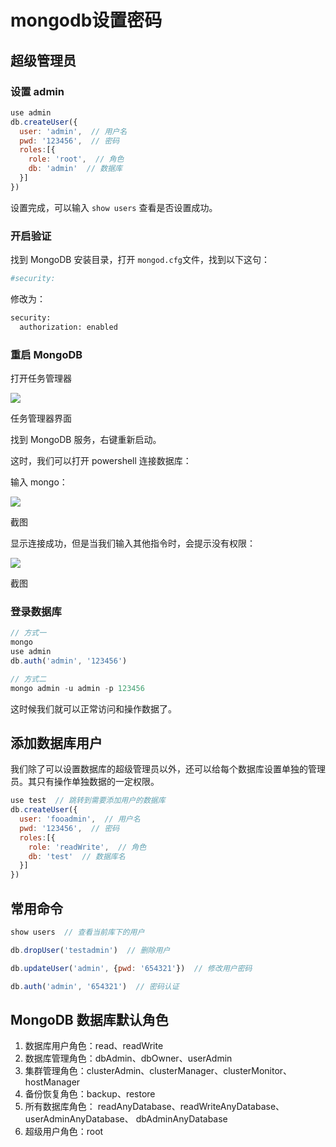 # mongodb设置密码

## 超级管理员

### 设置 admin

```javascript
use admin  
db.createUser({
  user: 'admin',  // 用户名
  pwd: '123456',  // 密码
  roles:[{
    role: 'root',  // 角色
    db: 'admin'  // 数据库
  }]
})
```

设置完成，可以输入 `show users` 查看是否设置成功。

### 开启验证

找到 MongoDB 安装目录，打开 `mongod.cfg`文件，找到以下这句：

```python
#security:
```

修改为：

```python
security:
  authorization: enabled
```

### 重启 MongoDB

打开任务管理器

![](https://upload-images.jianshu.io/upload_images/1128764-564fe60c63ce951b.jpg?imageMogr2/auto-orient/strip%7CimageView2/2/w/788/format/webp#crop=0&crop=0&crop=1&crop=1&id=LnrTq&originHeight=600&originWidth=788&originalType=binary&ratio=1&rotation=0&showTitle=false&status=done&style=none&title=)

任务管理器界面

找到 MongoDB 服务，右键重新启动。

这时，我们可以打开 powershell 连接数据库：

输入 mongo：

![](https://upload-images.jianshu.io/upload_images/1128764-08b60c7bdc8e9010.jpg?imageMogr2/auto-orient/strip%7CimageView2/2/w/657/format/webp#crop=0&crop=0&crop=1&crop=1&id=TACUi&originHeight=84&originWidth=657&originalType=binary&ratio=1&rotation=0&showTitle=false&status=done&style=none&title=)

截图

显示连接成功，但是当我们输入其他指令时，会提示没有权限：

![](https://upload-images.jianshu.io/upload_images/1128764-5b9c49021375919b.jpg?imageMogr2/auto-orient/strip%7CimageView2/2/w/622/format/webp#crop=0&crop=0&crop=1&crop=1&id=wR9q5&originHeight=218&originWidth=622&originalType=binary&ratio=1&rotation=0&showTitle=false&status=done&style=none&title=)

截图

### 登录数据库

```javascript
// 方式一
mongo
use admin
db.auth('admin', '123456')

// 方式二
mongo admin -u admin -p 123456
```

这时候我们就可以正常访问和操作数据了。

## 添加数据库用户

我们除了可以设置数据库的超级管理员以外，还可以给每个数据库设置单独的管理员。其只有操作单独数据的一定权限。

```javascript
use test  // 跳转到需要添加用户的数据库
db.createUser({
  user: 'fooadmin',  // 用户名
  pwd: '123456',  // 密码
  roles:[{
    role: 'readWrite',  // 角色
    db: 'test'  // 数据库名
  }]
})
```

## 常用命令

```javascript
show users  // 查看当前库下的用户

db.dropUser('testadmin')  // 删除用户

db.updateUser('admin', {pwd: '654321'})  // 修改用户密码

db.auth('admin', '654321')  // 密码认证
```

## MongoDB 数据库默认角色

1. 数据库用户角色：read、readWrite
1. 数据库管理角色：dbAdmin、dbOwner、userAdmin
1. 集群管理角色：clusterAdmin、clusterManager、clusterMonitor、hostManager
1. 备份恢复角色：backup、restore
1. 所有数据库角色： readAnyDatabase、readWriteAnyDatabase、userAdminAnyDatabase、
dbAdminAnyDatabase
1. 超级用户角色：root
